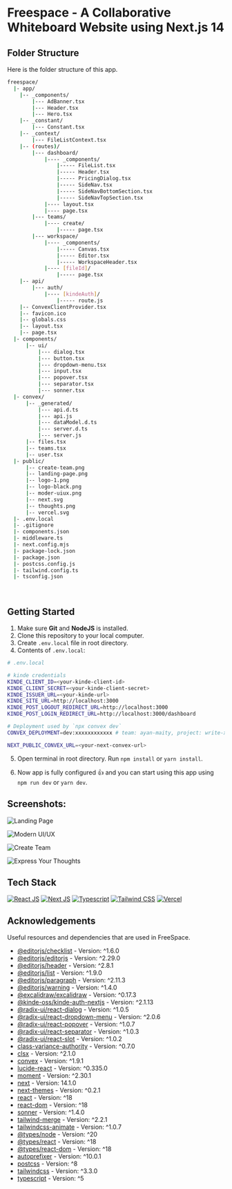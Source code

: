 <a name="readme-top"></a>

# Freespace - A Collaborative Whiteboard Website using Next.js 14

<!-- Table of Contents
<details>
<summary>

# Table of Contents

</summary>

- [Folder Structure](#bangbang-folder-structure)
- [Getting Started](#toolbox-getting-started)
- [Screenshots](#camera-screenshots)
- [Tech Stack](#gear-tech-stack)
- [Acknowledgements](#gem-acknowledgements)
- [Deploy on Vercel](#page_with_curl-deploy-on-vercel)

</details> -->

## Folder Structure

Here is the folder structure of this app.

```bash
freespace/
  |- app/
    |-- _components/
        |--- AdBanner.tsx
        |--- Header.tsx
        |--- Hero.tsx
    |-- _constant/
        |--- Constant.tsx
    |-- _context/
        |--- FileListContext.tsx
    |-- (routes)/
        |--- dashboard/
            |---- _components/
                |----- FileList.tsx
                |----- Header.tsx
                |----- PricingDialog.tsx
                |----- SideNav.tsx
                |----- SideNavBottomSection.tsx
                |----- SideNavTopSection.tsx
            |---- layout.tsx
            |---- page.tsx
        |--- teams/
            |---- create/
                |----- page.tsx
        |--- workspace/
            |---- _components/
                |----- Canvas.tsx
                |----- Editor.tsx
                |----- WorkspaceHeader.tsx
            |---- [fileId]/
                |----- page.tsx
    |-- api/
        |--- auth/
            |---- [kindeAuth]/
                |----- route.js
    |-- ConvexClientProvider.tsx
    |-- favicon.ico
    |-- globals.css
    |-- layout.tsx
    |-- page.tsx
  |- components/
      |-- ui/
          |--- dialog.tsx
          |--- button.tsx
          |--- dropdown-menu.tsx
          |--- input.tsx
          |--- popover.tsx
          |--- separator.tsx
          |--- sonner.tsx
  |- convex/
      |-- _generated/
          |--- api.d.ts
          |--- api.js
          |--- dataModel.d.ts
          |--- server.d.ts
          |--- server.js
      |-- files.tsx
      |-- teams.tsx
      |-- user.tsx
  |- public/
      |-- create-team.png
      |-- landing-page.png
      |-- logo-1.png
      |-- logo-black.png
      |-- moder-uiux.png
      |-- next.svg
      |-- thoughts.png
      |-- vercel.svg
  |- .env.local
  |- .gitignore
  |- components.json
  |- middleware.ts
  |- next.config.mjs
  |- package-lock.json
  |- package.json
  |- postcss.config.js
  |- tailwind.config.ts
  |- tsconfig.json
```

<br />

## Getting Started

1. Make sure **Git** and **NodeJS** is installed.
2. Clone this repository to your local computer.
3. Create `.env.local` file in root directory.
4. Contents of `.env.local`:

```bash
# .env.local

# kinde credentials
KINDE_CLIENT_ID=<your-kinde-client-id>
KINDE_CLIENT_SECRET=<your-kinde-client-secret>
KINDE_ISSUER_URL=<your-kinde-url>
KINDE_SITE_URL=http://localhost:3000
KINDE_POST_LOGOUT_REDIRECT_URL=http://localhost:3000
KINDE_POST_LOGIN_REDIRECT_URL=http://localhost:3000/dashboard

# Deployment used by `npx convex dev`
CONVEX_DEPLOYMENT=dev:xxxxxxxxxxxx # team: ayan-maity, project: write-xxxxxx

NEXT_PUBLIC_CONVEX_URL=<your-next-convex-url>

```

5. Open terminal in root directory. Run `npm install` or `yarn install`.

6. Now app is fully configured 👍 and you can start using this app using `npm run dev` or `yarn dev`.

## Screenshots:

![Landing Page](/public/landing-page.png "Landing Page")

![Modern UI/UX](/public/moder-uiux.png "Modern UI/UX")

![Create Team](/public/create-team.png "Create Team")

![Express Your Thoughts](/public/thoughts.png "Express Your Thoughts")

## Tech Stack

[![React JS](https://skillicons.dev/icons?i=react "React JS")](https://react.dev/ "React JS") [![Next JS](https://skillicons.dev/icons?i=next "Next JS")](https://nextjs.org/ "Next JS") [![Typescript](https://skillicons.dev/icons?i=ts "Typescript")](https://www.typescriptlang.org/ "Typescript") [![Tailwind CSS](https://skillicons.dev/icons?i=tailwind "Tailwind CSS")](https://tailwindcss.com/ "Tailwind CSS") [![Vercel](https://skillicons.dev/icons?i=vercel "Vercel")](https://vercel.app/ "Vercel")

## Acknowledgements

Useful resources and dependencies that are used in FreeSpace.

- [@editorjs/checklist](https://www.npmjs.com/package/@editorjs/checklist) - Version: ^1.6.0
- [@editorjs/editorjs](https://www.npmjs.com/package/@editorjs/editorjs) - Version: ^2.29.0
- [@editorjs/header](https://www.npmjs.com/package/@editorjs/header) - Version: ^2.8.1
- [@editorjs/list](https://www.npmjs.com/package/@editorjs/list) - Version: ^1.9.0
- [@editorjs/paragraph](https://www.npmjs.com/package/@editorjs/paragraph) - Version: ^2.11.3
- [@editorjs/warning](https://www.npmjs.com/package/@editorjs/warning) - Version: ^1.4.0
- [@excalidraw/excalidraw](https://www.npmjs.com/package/@excalidraw/excalidraw) - Version: ^0.17.3
- [@kinde-oss/kinde-auth-nextjs](https://www.npmjs.com/package/@kinde-oss/kinde-auth-nextjs) - Version: ^2.1.13
- [@radix-ui/react-dialog](https://www.npmjs.com/package/@radix-ui/react-dialog) - Version: ^1.0.5
- [@radix-ui/react-dropdown-menu](https://www.npmjs.com/package/@radix-ui/react-dropdown-menu) - Version: ^2.0.6
- [@radix-ui/react-popover](https://www.npmjs.com/package/@radix-ui/react-popover) - Version: ^1.0.7
- [@radix-ui/react-separator](https://www.npmjs.com/package/@radix-ui/react-separator) - Version: ^1.0.3
- [@radix-ui/react-slot](https://www.npmjs.com/package/@radix-ui/react-slot) - Version: ^1.0.2
- [class-variance-authority](https://www.npmjs.com/package/class-variance-authority) - Version: ^0.7.0
- [clsx](https://www.npmjs.com/package/clsx) - Version: ^2.1.0
- [convex](https://www.npmjs.com/package/convex) - Version: ^1.9.1
- [lucide-react](https://www.npmjs.com/package/lucide-react) - Version: ^0.335.0
- [moment](https://www.npmjs.com/package/moment) - Version: ^2.30.1
- [next](https://www.npmjs.com/package/next) - Version: 14.1.0
- [next-themes](https://www.npmjs.com/package/next-themes) - Version: ^0.2.1
- [react](https://www.npmjs.com/package/react) - Version: ^18
- [react-dom](https://www.npmjs.com/package/react-dom) - Version: ^18
- [sonner](https://www.npmjs.com/package/sonner) - Version: ^1.4.0
- [tailwind-merge](https://www.npmjs.com/package/tailwind-merge) - Version: ^2.2.1
- [tailwindcss-animate](https://www.npmjs.com/package/tailwindcss-animate) - Version: ^1.0.7
- [@types/node](https://www.npmjs.com/package/@types/node) - Version: ^20
- [@types/react](https://www.npmjs.com/package/@types/react) - Version: ^18
- [@types/react-dom](https://www.npmjs.com/package/@types/react-dom) - Version: ^18
- [autoprefixer](https://www.npmjs.com/package/autoprefixer) - Version: ^10.0.1
- [postcss](https://www.npmjs.com/package/postcss) - Version: ^8
- [tailwindcss](https://www.npmjs.com/package/tailwindcss) - Version: ^3.3.0
- [typescript](https://www.npmjs.com/package/typescript) - Version: ^5

<!-- ## Deploy on Vercel

The easiest way to deploy your Next.js app is to use the [Vercel Platform](https://vercel.com/new?utm_medium=default-template&filter=next.js&utm_source=create-next-app&utm_campaign=create-next-app-readme) from the creators of Next.js.

Check out [Next.js deployment documentation](https://nextjs.org/docs/deployment) for more details. -->
